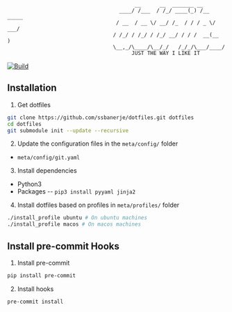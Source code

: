                                              __      __  _______ __
                                        ____/ /___  / /_/ ____(_) /__  _____
                                       / __  / __ \/ __/ /_  / / / _ \/ ___/
                                      / /_/ / /_/ / /_/ __/ / / /  __(__  )
                                      \__,_/\____/\__/_/   /_/_/\___/____/
                                            JUST THE WAY I LIKE IT

[![Build](https://github.com/ssbanerje/dotfiles/actions/workflows/build.yml/badge.svg?branch=master)](https://github.com/ssbanerje/dotfiles/actions/workflows/build.yml)

## Installation

1. Get dotfiles
```bash
git clone https://github.com/ssbanerje/dotfiles.git dotfiles
cd dotfiles
git submodule init --update --recursive
```
2. Update the configuration files in the `meta/config/` folder
  - `meta/config/git.yaml`
3. Install dependencies
  - Python3
  - Packages -- `pip3 install pyyaml jinja2`
4. Install dotfiles based on profiles in `meta/profiles/` folder
```bash
./install_profile ubuntu # On ubuntu machines
./install_profile macos # On macos machines
```

## Install pre-commit Hooks
1. Install pre-commit
```bash
pip install pre-commit
```
2. Install hooks
```bash
pre-commit install
```

